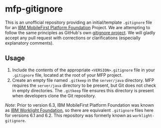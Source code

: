 mfp-gitignore
=============

This is an unofficial repository providing an initial/template `.gitignore`
file for an [IBM MobileFirst Platform
Foundation](http://www-03.ibm.com/software/products/en/mobilefirstfoundation)
Project. We are attempting to follow the same principles as GitHub's own
[gitignore project](https://github.com/github/gitignore). We will gladly
accept any pull request with corrections or clarifications (especially
explanatory comments).

Usage
-----

1. Include the contents of the appropriate `<VERSION>.gitignore` file in your `.gitignore` file, located at the root of your MFP project.
1. Create an empty file named `.gitkeep` in the `server/java` directory.  MFP requires the `server/java` directory to be present, but Git does not check in empty directories.  The `.gitkeep` file ensures this directory is present when developers clone the Git repository.

*Note*: Prior to version 6.3, IBM MobileFirst Platform Foundation was known as
[IBM Worklight
Foundation](http://www-03.ibm.com/software/products/en/worklight-foundation),
so there are equivalent `.gitignore` files here for versions 6.1 and 6.2. This
repository was formerly known as `worklight-gitignore`.
